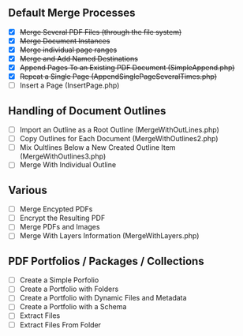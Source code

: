 
## Default Merge Processes
- [x] ~~Merge Several PDF Files (through the file system)~~
- [x] ~~Merge Document Instances~~
- [x] ~~Merge individual page ranges~~
- [x] ~~Merge and Add Named Destinations~~
- [x] ~~Append Pages To an Existing PDF Document (SimpleAppend.php)~~
- [x] ~~Repeat a Single Page (AppendSinglePageSeveralTimes.php)~~
- [ ] Insert a Page (InsertPage.php)

## Handling of Document Outlines
- [ ] Import an Outline as a Root Outline (MergeWithOutLines.php)
- [ ] Copy Outlines for Each Document (MergeWithOutlines2.php)
- [ ] Mix Oultlines Below a New Created Outline Item (MergeWithOutlines3.php)
- [ ] Merge With Individual Outline

## Various
- [ ] Merge Encypted PDFs
- [ ] Encrypt the Resulting PDF
- [ ] Merge PDFs and Images
- [ ] Merge With Layers Information (MergeWithLayers.php)

## PDF Portfolios / Packages / Collections
- [ ] Create a Simple Porfolio
- [ ] Create a Portfolio with Folders
- [ ] Create a Portfolio with Dynamic Files and Metadata
- [ ] Create a Portfolio with a Schema
- [ ] Extract Files
- [ ] Extract Files From Folder
